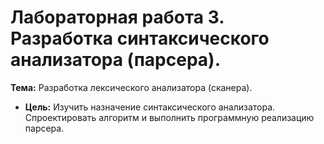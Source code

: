 # Лабораторная работа 3. Разработка синтаксического анализатора (парсера).

**Тема:** Разработка лексического анализатора (сканера).

- **Цель:** Изучить назначение синтаксического анализатора. Спроектировать алгоритм и выполнить программную реализацию парсера.
